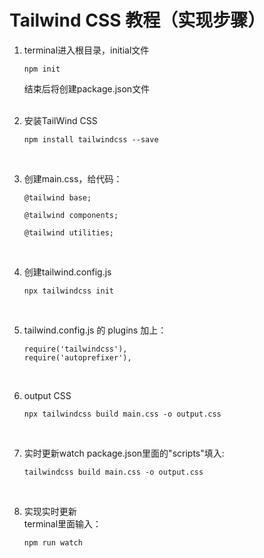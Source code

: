 # Tailwind CSS 教程（实现步骤）
1. terminal进入根目录，initial文件
   ```
   npm init
   ```
   结束后将创建package.json文件  
   <br>

2. 安装TailWind CSS
    ```
   npm install tailwindcss --save
   ```
   <br>
3. 创建main.css，给代码：
    ```
   @tailwind base;

    @tailwind components;

    @tailwind utilities;
   ```
   <br>
4. 创建tailwind.config.js 
    ```
    npx tailwindcss init
   ```
   <br>
5. tailwind.config.js 的 plugins 加上：
    ```
    require('tailwindcss'),
    require('autoprefixer'),
   ```
   <br>
6. output CSS
    ```
    npx tailwindcss build main.css -o output.css
   ```
   <br>
7. 实时更新watch
   package.json里面的"scripts"填入:
    ```
    tailwindcss build main.css -o output.css
   ```
   <br>
8. 实现实时更新  
   terminal里面输入：
    ```
    npm run watch  
   ```
   <br>